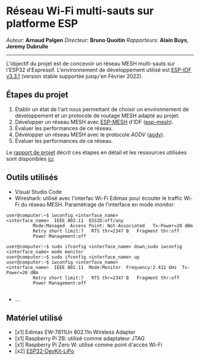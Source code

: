 # Réseau Wi-Fi multi-sauts sur platforme ESP

*Auteur*: **Arnaud Palgen**
*Directeur*: **Bruno Quoitin**
*Rapporteurs*: **Alain Buys**, **Jeremy Dubrulle**

---
L'objectif du projet est de concevoir un réseau MESH multi-sauts sur l'ESP32 d'Espressif.
L'environnement de développement utilisé est [ESP-IDF v3.3.1](https://docs.espressif.com/projects/esp-idf/en/v3.3.1/) (version stable supportée jusqu'en Février 2022).

## Étapes du projet 
1. Établir un état de l'art nous permettant de choisir un environnement de développement 
et un protocole de routage MESH adapté au projet.
2. Développer un réseau MESH avec [ESP-MESH](https://docs.espressif.com/projects/esp-idf/en/v3.3.1/api-guides/mesh.html) d'IDF ([esp-mesh](./code/esp-mesh)).
3. Évaluer les performances de ce réseau.
4. Développer un réseau MESH avec le protocole *AODV* ([aodv](./code/aodv)).
5. Évaluer les performances de ce réseau.

Le [rapport de projet](./rapport/out/rapportProjet.pdf) décrit ces étapes en détail et les ressources utilisées sont disponibles [ici](./ressources).

## Outils utilisés
- Visual Studio Code
- Wireshark: utilisé avec l'interfac Wi-Fi Edimax pour écouter le traffic Wi-Fi du réseau MESH.
Paramètrage de l'interface en mode *monitor*:
```console
user@computer:~$ iwconfig <interface_name>
<interface_name>  IEEE 802.11  ESSID:off/any  
          Mode:Managed  Access Point: Not-Associated   Tx-Power=20 dBm   
          Retry short limit:7   RTS thr=2347 B   Fragment thr:off
          Power Management:off
          
user@computer:~$ sudo ifconfig <interface_name> down;sudo iwconfig <interface_name> mode monitor
user@computer:~$ sudo ifconfig <interface_name> up
user@computer:~$ iwconfig <interface_name>
<interface_name>  IEEE 802.11  Mode:Monitor  Frequency:2.412 GHz  Tx-Power=20 dBm   
          Retry short limit:7   RTS thr=2347 B   Fragment thr:off
          Power Management:off
          
```

- ...

## Matériel utilisé
- [x1] Edimax EW-7811Un 802.11n Wireless Adapter
- [x1] Raspberry Pi 2B: utilisé comme adaptateur JTAG
- [x1] Raspberry Pi Zero W: utilisé comme point d'accès Wi-Fi
- [x2] [ESP32-DevKit-LiPo](https://www.olimex.com/Products/IoT/ESP32/ESP32-DevKit-LiPo/open-source-hardware)